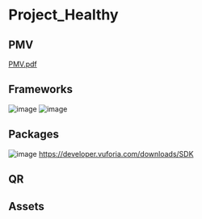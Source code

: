 # Project_Healthy
## PMV
[PMV.pdf](https://github.com/alricru/Project_Healthy/files/13458575/PMV.pdf)
## Frameworks
![image](https://github.com/alricru/Project_Healthy/assets/91074521/f81abbf6-5dcb-4f10-8288-ae45339186ba)  ![image](https://github.com/alricru/Project_Healthy/assets/91074521/9eb20f60-b8bb-4270-a98f-3d9cc0be4e78)
## Packages
![image](https://github.com/alricru/Project_Healthy/assets/91074521/2526e04d-5196-4972-9a65-626c71718e0e) https://developer.vuforia.com/downloads/SDK
## QR

## Assets





